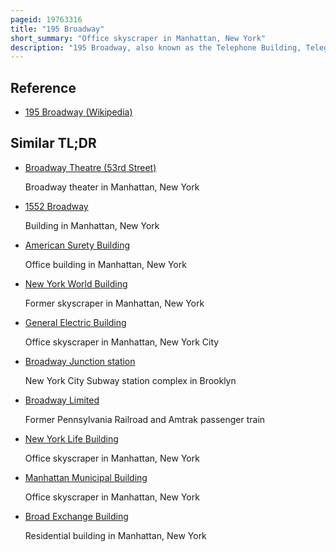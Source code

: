```yaml
---
pageid: 19763316
title: "195 Broadway"
short_summary: "Office skyscraper in Manhattan, New York"
description: "195 Broadway, also known as the Telephone Building, Telegraph Building, or Western Union Building, is an early Skyscraper on Broadway in the Financial District of Manhattan in New York City. The Building was longtime Headquarters of Att Corp. And Western Union. It occupies the western Side of Broadway from Dey to fulton Streets."
---
```


## Reference

- [195 Broadway (Wikipedia)](https://en.wikipedia.org/?curid=19763316)

## Similar TL;DR

- [Broadway Theatre (53rd Street)](/tldr/en/broadway-theatre-53rd-street)

  Broadway theater in Manhattan, New York

- [1552 Broadway](/tldr/en/1552-broadway)

  Building in Manhattan, New York

- [American Surety Building](/tldr/en/american-surety-building)

  Office building in Manhattan, New York

- [New York World Building](/tldr/en/new-york-world-building)

  Former skyscraper in Manhattan, New York

- [General Electric Building](/tldr/en/general-electric-building)

  Office skyscraper in Manhattan, New York City

- [Broadway Junction station](/tldr/en/broadway-junction-station)

  New York City Subway station complex in Brooklyn

- [Broadway Limited](/tldr/en/broadway-limited)

  Former Pennsylvania Railroad and Amtrak passenger train

- [New York Life Building](/tldr/en/new-york-life-building)

  Office skyscraper in Manhattan, New York

- [Manhattan Municipal Building](/tldr/en/manhattan-municipal-building)

  Office skyscraper in Manhattan, New York

- [Broad Exchange Building](/tldr/en/broad-exchange-building)

  Residential building in Manhattan, New York
